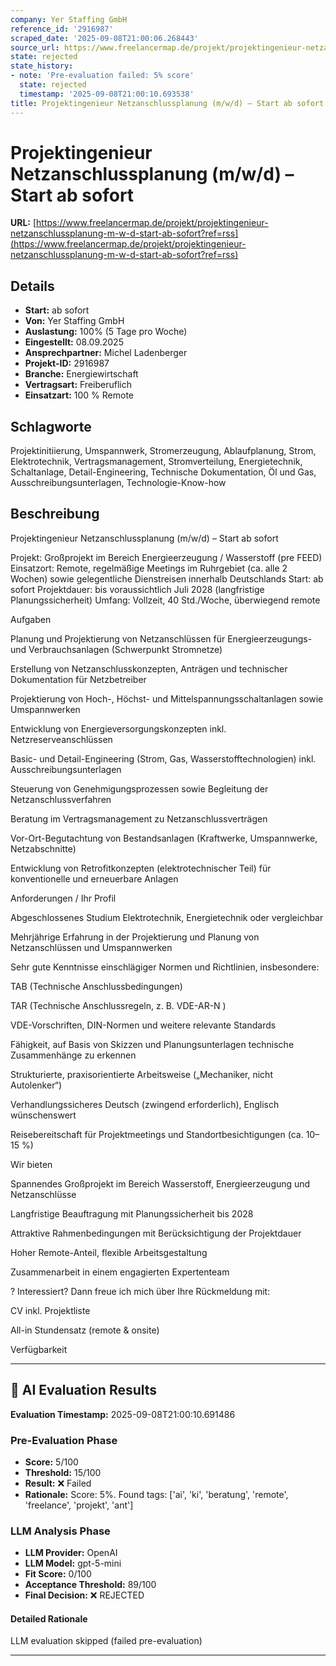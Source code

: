 ```yaml
---
company: Yer Staffing GmbH
reference_id: '2916987'
scraped_date: '2025-09-08T21:00:06.268443'
source_url: https://www.freelancermap.de/projekt/projektingenieur-netzanschlussplanung-m-w-d-start-ab-sofort?ref=rss
state: rejected
state_history:
- note: 'Pre-evaluation failed: 5% score'
  state: rejected
  timestamp: '2025-09-08T21:00:10.693538'
title: Projektingenieur Netzanschlussplanung (m/w/d) – Start ab sofort
---
```



# Projektingenieur Netzanschlussplanung (m/w/d) – Start ab sofort
**URL:** [https://www.freelancermap.de/projekt/projektingenieur-netzanschlussplanung-m-w-d-start-ab-sofort?ref=rss](https://www.freelancermap.de/projekt/projektingenieur-netzanschlussplanung-m-w-d-start-ab-sofort?ref=rss)
## Details
- **Start:** ab sofort
- **Von:** Yer Staffing GmbH
- **Auslastung:** 100% (5 Tage pro Woche)
- **Eingestellt:** 08.09.2025
- **Ansprechpartner:** Michel Ladenberger
- **Projekt-ID:** 2916987
- **Branche:** Energiewirtschaft
- **Vertragsart:** Freiberuflich
- **Einsatzart:** 100
                                                % Remote

## Schlagworte
Projektinitiierung, Umspannwerk, Stromerzeugung, Ablaufplanung, Strom, Elektrotechnik, Vertragsmanagement, Stromverteilung, Energietechnik, Schaltanlage, Detail-Engineering, Technische Dokumentation, Öl und Gas, Ausschreibungsunterlagen, Technologie-Know-how

## Beschreibung
Projektingenieur Netzanschlussplanung (m/w/d) – Start ab sofort

Projekt: Großprojekt im Bereich Energieerzeugung / Wasserstoff (pre FEED)
Einsatzort: Remote, regelmäßige Meetings im Ruhrgebiet (ca. alle 2 Wochen) sowie gelegentliche Dienstreisen innerhalb Deutschlands
Start: ab sofort
Projektdauer: bis voraussichtlich Juli 2028 (langfristige Planungssicherheit)
Umfang: Vollzeit, 40 Std./Woche, überwiegend remote

Aufgaben

Planung und Projektierung von Netzanschlüssen für Energieerzeugungs- und Verbrauchsanlagen (Schwerpunkt Stromnetze)

Erstellung von Netzanschlusskonzepten, Anträgen und technischer Dokumentation für Netzbetreiber

Projektierung von Hoch-, Höchst- und Mittelspannungsschaltanlagen sowie Umspannwerken

Entwicklung von Energieversorgungskonzepten inkl. Netzreserveanschlüssen

Basic- und Detail-Engineering (Strom, Gas, Wasserstofftechnologien) inkl. Ausschreibungsunterlagen

Steuerung von Genehmigungsprozessen sowie Begleitung der Netzanschlussverfahren

Beratung im Vertragsmanagement zu Netzanschlussverträgen

Vor-Ort-Begutachtung von Bestandsanlagen (Kraftwerke, Umspannwerke, Netzabschnitte)

Entwicklung von Retrofitkonzepten (elektrotechnischer Teil) für konventionelle und erneuerbare Anlagen

Anforderungen / Ihr Profil

Abgeschlossenes Studium Elektrotechnik, Energietechnik oder vergleichbar

Mehrjährige Erfahrung in der Projektierung und Planung von Netzanschlüssen und Umspannwerken

Sehr gute Kenntnisse einschlägiger Normen und Richtlinien, insbesondere:

TAB (Technische Anschlussbedingungen)

TAR (Technische Anschlussregeln, z. B. VDE-AR-N )

VDE-Vorschriften, DIN-Normen und weitere relevante Standards

Fähigkeit, auf Basis von Skizzen und Planungsunterlagen technische Zusammenhänge zu erkennen

Strukturierte, praxisorientierte Arbeitsweise („Mechaniker, nicht Autolenker“)

Verhandlungssicheres Deutsch (zwingend erforderlich), Englisch wünschenswert

Reisebereitschaft für Projektmeetings und Standortbesichtigungen (ca. 10–15 %)

Wir bieten

Spannendes Großprojekt im Bereich Wasserstoff, Energieerzeugung und Netzanschlüsse

Langfristige Beauftragung mit Planungssicherheit bis 2028

Attraktive Rahmenbedingungen mit Berücksichtigung der Projektdauer

Hoher Remote-Anteil, flexible Arbeitsgestaltung

Zusammenarbeit in einem engagierten Expertenteam

? Interessiert? Dann freue ich mich über Ihre Rückmeldung mit:

CV inkl. Projektliste

All-in Stundensatz (remote & onsite)

Verfügbarkeit

---

## 🤖 AI Evaluation Results

**Evaluation Timestamp:** 2025-09-08T21:00:10.691486

### Pre-Evaluation Phase
- **Score:** 5/100
- **Threshold:** 15/100
- **Result:** ❌ Failed
- **Rationale:** Score: 5%. Found tags: ['ai', 'ki', 'beratung', 'remote', 'freelance', 'projekt', 'ant']

### LLM Analysis Phase
- **LLM Provider:** OpenAI
- **LLM Model:** gpt-5-mini
- **Fit Score:** 0/100
- **Acceptance Threshold:** 89/100
- **Final Decision:** ❌ REJECTED

#### Detailed Rationale
LLM evaluation skipped (failed pre-evaluation)

---
